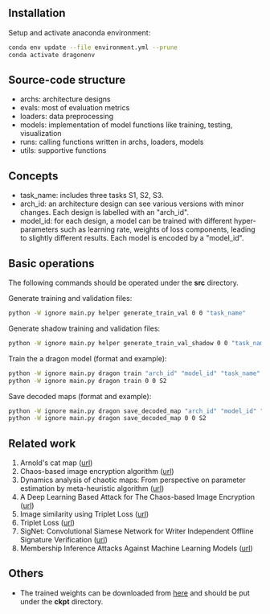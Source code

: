 ## Installation
Setup and activate anaconda environment:
```bash
conda env update --file environment.yml --prune
conda activate dragonenv
```

## Source-code structure
+ archs: architecture designs
+ evals: most of evaluation metrics
+ loaders: data preprocessing
+ models: implementation of model functions like training, testing, visualization
+ runs: calling functions written in archs, loaders, models
+ utils: supportive functions

## Concepts
+ task_name: includes three tasks S1, S2, S3.
+ arch_id: an architecture design can see various versions with minor changes. Each design is labelled with an "arch_id".
+ model_id: for each design, a model can be trained with different hyper-parameters such as learning rate, weights of loss components, leading to slightly different results. Each model is encoded by a "model_id".

## Basic operations
The following commands should be operated under the <b>src</b> directory.

Generate training and validation files:
```bash
python -W ignore main.py helper generate_train_val 0 0 "task_name"
```
Generate shadow training and validation files:
```bash
python -W ignore main.py helper generate_train_val_shadow 0 0 "task_name"
```
Train the a dragon model (format and example):
```bash
python -W ignore main.py dragon train "arch_id" "model_id" "task_name"
python -W ignore main.py dragon train 0 0 S2
```
Save decoded maps (format and example):
```bash
python -W ignore main.py dragon save_decoded_map "arch_id" "model_id" "task_name"
python -W ignore main.py dragon save_decoded_map 0 0 S2
```


## Related work
1. Arnold's cat map ([url](https://en.wikipedia.org/wiki/Arnold's_cat_map))
1. Chaos-based image encryption algorithm ([url](https://www.sciencedirect.com/science/article/pii/S0375960105011904?via%3Dihub))
1. Dynamics analysis of chaotic maps: From perspective on parameter estimation by meta-heuristic algorithm ([url](https://iopscience.iop.org/article/10.1088/1674-1056/ab695c))
1. A Deep Learning Based Attack for The Chaos-based Image Encryption ([url](https://arxiv.org/pdf/1907.12245v1.pdf))
1. Image similarity using Triplet Loss ([url](https://towardsdatascience.com/image-similarity-using-triplet-loss-3744c0f67973))
1. Triplet Loss ([url](https://towardsdatascience.com/triplet-loss-advanced-intro-49a07b7d8905))
1. SigNet: Convolutional Siamese Network for Writer Independent Offline Signature Verification ([url](https://arxiv.org/pdf/1707.02131.pdf))
1. Membership Inference Attacks Against Machine Learning Models ([url](https://www.cs.cornell.edu/~shmat/shmat_oak17.pdf))

## Others
+ The trained weights can be downloaded from [here](https://drive.google.com/drive/folders/1eONm0PQjFpRDiNRditIWv45L5BxTR2KO?usp=sharing) and should be put under the <b>ckpt</b> directory.